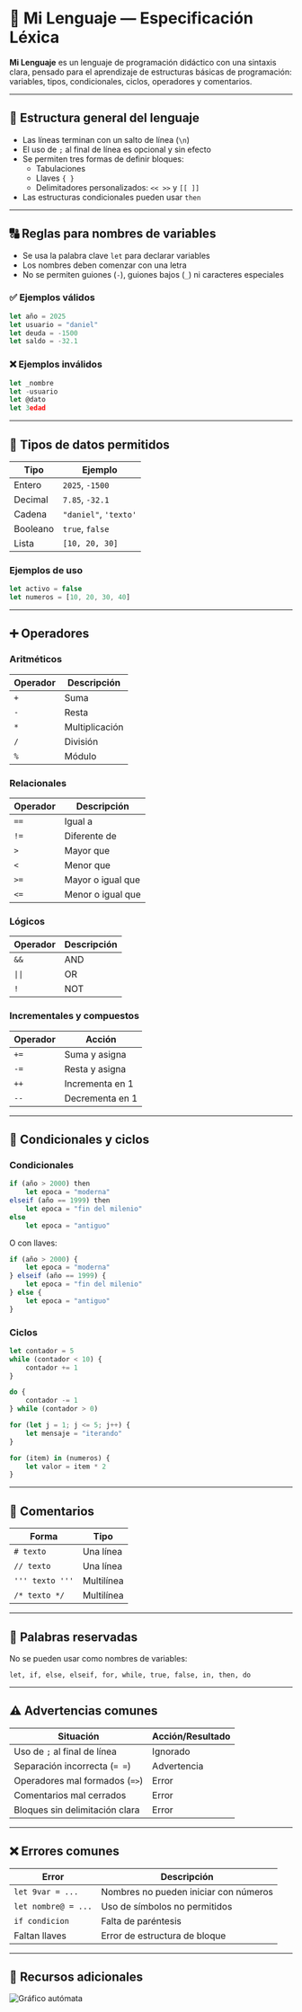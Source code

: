 # 📘 Mi Lenguaje — Especificación Léxica

**Mi Lenguaje** es un lenguaje de programación didáctico con una sintaxis clara, pensado para el aprendizaje de estructuras básicas de programación: variables, tipos, condicionales, ciclos, operadores y comentarios.

---

## 📌 Estructura general del lenguaje

- Las líneas terminan con un salto de línea (`\n`)
- El uso de `;` al final de línea es opcional y sin efecto
- Se permiten tres formas de definir bloques:
  - Tabulaciones
  - Llaves `{ }`
  - Delimitadores personalizados: `<< >>` y `[[ ]]`
- Las estructuras condicionales pueden usar `then`

---

## 🔠 Reglas para nombres de variables

- Se usa la palabra clave `let` para declarar variables
- Los nombres deben comenzar con una letra
- No se permiten guiones (`-`), guiones bajos (`_`) ni caracteres especiales

### ✅ Ejemplos válidos

```javascript
let año = 2025
let usuario = "daniel"
let deuda = -1500
let saldo = -32.1
```

### ❌ Ejemplos inválidos

```javascript
let _nombre
let -usuario
let @dato
let 3edad
```

---

## 🔢 Tipos de datos permitidos

| Tipo     | Ejemplo                 |
|----------|-------------------------|
| Entero   | `2025`, `-1500`         |
| Decimal  | `7.85`, `-32.1`         |
| Cadena   | `"daniel"`, `'texto'`   |
| Booleano | `true`, `false`         |
| Lista    | `[10, 20, 30]`          |

### Ejemplos de uso

```javascript
let activo = false
let numeros = [10, 20, 30, 40]
```

---

## ➕ Operadores

### Aritméticos

| Operador | Descripción     |
|----------|-----------------|
| `+`      | Suma            |
| `-`      | Resta           |
| `*`      | Multiplicación  |
| `/`      | División        |
| `%`      | Módulo          |

### Relacionales

| Operador | Descripción        |
|----------|--------------------|
| `==`     | Igual a            |
| `!=`     | Diferente de       |
| `>`      | Mayor que          |
| `<`      | Menor que          |
| `>=`     | Mayor o igual que  |
| `<=`     | Menor o igual que  |

### Lógicos

| Operador | Descripción |
|----------|-------------|
| `&&`     | AND         |
| `\|\|`   | OR          |
| `!`      | NOT         |

### Incrementales y compuestos

| Operador | Acción           |
|----------|------------------|
| `+=`     | Suma y asigna    |
| `-=`     | Resta y asigna   |
| `++`     | Incrementa en 1  |
| `--`     | Decrementa en 1  |

---

## 🔁 Condicionales y ciclos

### Condicionales

```javascript
if (año > 2000) then
    let epoca = "moderna"
elseif (año == 1999) then
    let epoca = "fin del milenio"
else
    let epoca = "antiguo"
```

O con llaves:

```javascript
if (año > 2000) {
    let epoca = "moderna"
} elseif (año == 1999) {
    let epoca = "fin del milenio"
} else {
    let epoca = "antiguo"
}
```

### Ciclos

```javascript
let contador = 5
while (contador < 10) {
    contador += 1
}

do {
    contador -= 1
} while (contador > 0)

for (let j = 1; j <= 5; j++) {
    let mensaje = "iterando"
}

for (item) in (numeros) {
    let valor = item * 2
}
```

---

## 💬 Comentarios

| Forma           | Tipo       |
|-----------------|------------|
| `# texto`       | Una línea  |
| `// texto`      | Una línea  |
| `''' texto '''` | Multilínea |
| `/* texto */`   | Multilínea |

---

## 🔐 Palabras reservadas

No se pueden usar como nombres de variables:

```
let, if, else, elseif, for, while, true, false, in, then, do
```

---

## ⚠️ Advertencias comunes

| Situación                      | Acción/Resultado        |
|--------------------------------|-------------------------|
| Uso de `;` al final de línea   | Ignorado               |
| Separación incorrecta (`= =`)  | Advertencia            |
| Operadores mal formados (`=>`) | Error                  |
| Comentarios mal cerrados       | Error                  |
| Bloques sin delimitación clara | Error                  |

---

## ❌ Errores comunes

| Error                  | Descripción                              |
|------------------------|------------------------------------------|
| `let 9var = ...`       | Nombres no pueden iniciar con números   |
| `let nombre@ = ...`    | Uso de símbolos no permitidos           |
| `if condicion`         | Falta de paréntesis                     |
| Faltan llaves          | Error de estructura de bloque           |

---

## 🚀 Recursos adicionales

![Gráfico autómata](https://github.com/sebastianmend/automata/blob/main/Gr%C3%A1fico%20aut%C3%B3mata%20%20(2).png)


